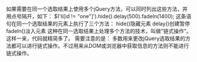 ##
如果需要在同一个选取结果上使用多个jQuery方法，可以同时列出这些方法，并用点号隔开，如下：
$('li[id != "one"]').hide().delay(500).fadeIn(1400);
这条语句在同一个选取结果的元素上执行了三个方法：
hide()隐藏元素
delay()创建暂停
fadeIn()淡入元素
这种在同一选取结果上处理多个方法的技术，叫做"链式操作"。这样一来，代码就精简多了。
需要注意的是：
    多数用来更改jQuery选取结果的方法都可以进行链式操作。不过用来从DOM或浏览器中获取信息的方法则不能进行链式操作。
